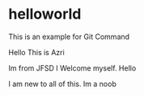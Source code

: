 # helloworld
This is an example for Git Command

Hello This is Azri

Im from JFSD I Welcome myself. Hello

I am new to all of this. Im a noob
